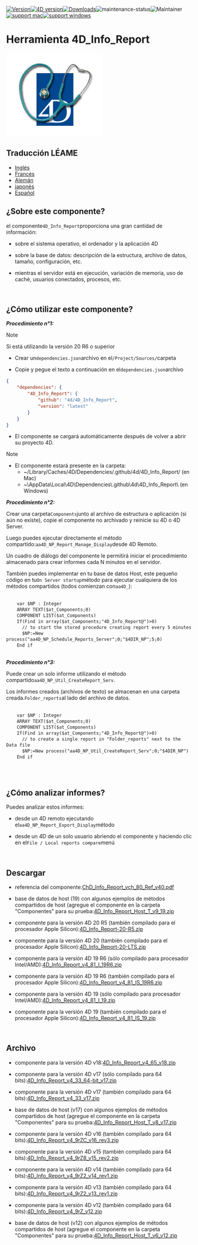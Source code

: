 [![Version](https://img.shields.io/endpoint?url=https://gist.githubusercontent.com/CGareau/dd2aa26e5b6c4152e80e7d3d09f2486a/raw/release_inforeport.json)](https://github.com/4d/4D_Info_Report/releases/latest/)[![4D version](https://img.shields.io/endpoint?url=https://gist.githubusercontent.com/CGareau/dd2aa26e5b6c4152e80e7d3d09f2486a/raw/version_4dir.json)](<>)[![Downloads](https://img.shields.io/github/downloads/4d/4D_Info_Report/total.svg)](https://GitHub.com/4d/4D_Info_Report/releases/latest/)![maintenance-status](https://img.shields.io/badge/maintenance-actively--developed-brightgreen.svg)![Maintainer](https://img.shields.io/badge/maintainer-ThomasSchlumberger-blue)<br>[![support mac](https://img.shields.io/badge/macOS-000000.svg?style=flat-square&logo=apple&labelColor=000000&logoColor=white)](<>)[![support windows](https://img.shields.io/badge/windows-0078D6.svg?style=flat-square&logo=MODX&logoColor=white)](<>)

# Herramienta 4D_Info_Report

![info_report](https://github.com/4d/4D_Info_Report/blob/main/images/4DIR.png)

## Traducción LÉAME

-   [Inglés](README.md)
-   [Francés](README.fr.md)
-   [Alemán](README.de.md)
-   [japonés](README.ja.md)
-   [Español](README.es.md)

## ¿Sobre este componente?

el componente`4D_Info_Report`proporciona una gran cantidad de información:

-   sobre el sistema operativo, el ordenador y la aplicación 4D

-   sobre la base de datos: descripción de la estructura, archivo de datos, tamaño, configuración, etc.

-   mientras el servidor está en ejecución, variación de memoria, uso de caché, usuarios conectados, procesos, etc.

<br>

## ¿Cómo utilizar este componente?

**_Procedimiento n°1:_**

> [!NOTE]
> Si está utilizando la versión 20 R6 o superior

-   Crear un`dependencies.json`archivo en el`/Project/Sources/`carpeta

-   Copie y pegue el texto a continuación en el`dependencies.json`archivo

```json
{
	"dependencies": {
		"4D_Info_Report": {
			"github": "4d/4D_Info_Report",
			"version": "latest"
		}
	}
}
```

-   El componente se cargará automáticamente después de volver a abrir su proyecto 4D.

> [!NOTE]
>
> -   El componente estará presente en la carpeta:
>     -   ~/Library/Caches/4D/Dependencies/.github/4d/4D_Info_Report/ (en Mac)
>     -   ~\AppData\Local\4D\Dependencies\\.github\4d\4D_Info_Report\ (en Windows)

**_Procedimiento n°2:_**

Crear una carpeta`Components`junto al archivo de estructura o aplicación (si aún no existe), copie el componente no archivado y reinicie su 4D o 4D Server.

Luego puedes ejecutar directamente el método compartido:`aa4D_NP_Report_Manage_Display`desde 4D Remoto.

Un cuadro de diálogo del componente le permitirá iniciar el procedimiento almacenado para crear informes cada N minutos en el servidor.

También puedes implementar en tu base de datos Host, este pequeño código en tu`On Server startup`método para ejecutar cualquiera de los métodos compartidos (todos comienzan con`aa4D_`):

<pre>
  <code class="4d">
    var $NP : Integer
    ARRAY TEXT($at_Components;0)
    COMPONENT LIST($at_Components)
    If(Find in array($at_Components;"4D_Info_Report@")>0)
      // to start the stored procedure creating report every 5 minutes
      $NP:=New process("aa4D_NP_Schedule_Reports_Server";0;"$4DIR_NP";5;0)
    End if
   </code>
</pre>

**_Procedimiento n°3:_**

Puede crear un solo informe utilizando el método compartido`aa4D_NP_Util_CreateReport_Serv`.

Los informes creados (archivos de texto) se almacenan en una carpeta creada.`Folder_reports`al lado del archivo de datos.

<pre>
  <code class="4d">
    var $NP : Integer
    ARRAY TEXT($at_Components;0)
    COMPONENT LIST($at_Components)
    If(Find in array($at_Components;"4D_Info_Report@")>0)
      // to create a single report in "Folder_reports" next to the Data file
      $NP:=New process("aa4D_NP_Util_CreateReport_Serv";0;"$4DIR_NP")
    End if
    </code>
</pre>

<br>

## ¿Cómo analizar informes?

Puedes analizar estos informes:

-   desde un 4D remoto ejecutando el`aa4D_NP_Report_Export_Display`método

-   desde un 4D de un solo usuario abriendo el componente y haciendo clic en el`File / Local reports compare`menú

<br>

## Descargar

-   referencia del componente:[ChD_Info_Report_vch_80_Ref_v40.pdf](https://github.com/4d/4D_Info_Report/releases/latest/download/4D_Info_Report_v4_80_Ref_v40.pdf)

-   base de datos de host (19) con algunos ejemplos de métodos compartidos de host (agregue el componente en la carpeta "Componentes" para su prueba:[4D_Info_Report_Host_T_v9_19.zip](https://github.com/4d/4D_Info_Report/releases/latest/download/4D_Info_Report_Host_T_v9_19.zip)

-   componente para la versión 4D 20 R5 (también compilado para el procesador Apple Silicon):[4D_Info_Report-20-R5.zip](https://github.com/4d/4D_Info_Report/releases/latest/download/4D_Info_Report-20-R5.zip)

-   componente para la versión 4D 20 (también compilado para el procesador Apple Silicon):[4D_Info_Report-20-LTS.zip](https://github.com/4d/4D_Info_Report/releases/latest/download/4D_Info_Report-20-LTS.zip)

-   componente para la versión 4D 19 R6 (sólo compilado para procesador Intel/AMD):[4D_Info_Report_v4_81_I_19R6.zip](https://github.com/4d/4D_Info_Report/releases/latest/download/4D_Info_Report_v4_81_I_19R6.zip)

-   componente para la versión 4D 19 R6 (también compilado para el procesador Apple Silicon):[4D_Info_Report_v4_81_IS_19R6.zip](https://github.com/4d/4D_Info_Report/releases/latest/download/4D_Info_Report_v4_81_IS_19R6.zip)

-   componente para la versión 4D 19 (sólo compilado para procesador Intel/AMD):[4D_Info_Report_v4_81_I_19.zip](https://github.com/4d/4D_Info_Report/releases/latest/download/4D_Info_Report_v4_81_I_19.zip)

-   componente para la versión 4D 19 (también compilado para el procesador Apple Silicon):[4D_Info_Report_v4_81_IS_19.zip](https://github.com/4d/4D_Info_Report/releases/latest/download/4D_Info_Report_v4_81_IS_19.zip)

<br>

## Archivo

-   componente para la versión 4D v18:[4D_Info_Report_v4_65_v18.zip](https://github.com/4d/4D_Info_Report/releases/latest/download/4D_Info_Report_v4_65_v18.zip)

-   componente para la versión 4D v17 (sólo compilado para 64 bits):[4D_Info_Report_v4_33_64-bit_v17.zip](https://github.com/4d/4D_Info_Report/releases/latest/download/4D_Info_Report_v4_33_64-bit_v17.zip)

-   componente para la versión 4D v17 (también compilado para 64 bits):[4D_Info_Report_v4_33_v17.zip](https://github.com/4d/4D_Info_Report/releases/latest/download/4D_Info_Report_v4_33_v17.zip)

-   base de datos de host (v17) con algunos ejemplos de métodos compartidos de host (agregue el componente en la carpeta "Componentes" para su prueba:[4D_Info_Report_Host_T_v8_v17.zip](https://github.com/4d/4D_Info_Report/releases/latest/download/4D_Info_Report_Host_T_v8_v17.zip)

-   componente para la versión 4D v16 (también compilado para 64 bits):[4D_Info_Report_v4_9rZC_v16_rev3.zip](https://github.com/4d/4D_Info_Report/releases/latest/download/4D_Info_Report_v4_9rZC_v16_rev3.zip)

-   componente para la versión 4D v15 (también compilado para 64 bits):[4D_Info_Report_v4_9rZ8_v15_rev2.zip](https://github.com/4d/4D_Info_Report/releases/latest/download/4D_Info_Report_v4_9rZ8_v15_rev2.zip)

-   componente para la versión 4D v14 (también compilado para 64 bits):[4D_Info_Report_v4_9rZ2_v14_rev1.zip](https://github.com/4d/4D_Info_Report/releases/latest/download/4D_Info_Report_v4_9rZ2_v14_rev1.zip)

-   componente para la versión 4D v13 (también compilado para 64 bits):[4D_Info_Report_v4_9rZ2_v13_rev1.zip](https://github.com/4d/4D_Info_Report/releases/latest/download/4D_Info_Report_v4_9rZ2_v13_rev1.zip)

-   componente para la versión 4D v12 (también compilado para 64 bits):[4D_Info_Report_v4_9rZ_v12.zip](https://github.com/4d/4D_Info_Report/releases/latest/download/4D_Info_Report_v4_9rZ_v12.zip)

-   base de datos de host (v12) con algunos ejemplos de métodos compartidos de host (agregue el componente en la carpeta "Componentes" para su prueba:[4D_Info_Report_Host_T_v6_v12.zip](https://github.com/4d/4D_Info_Report/releases/latest/download/4D_Info_Report_Host_T_v6_v12.zip)
